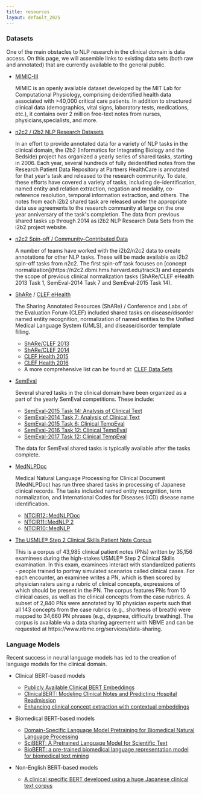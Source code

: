```yaml
---
title: resources
layout: default_2025
---
```


<h3 class="bg-heading">Datasets</h3>

One of the main obstacles to NLP research in the clinical domain is data access. On this page, we will assemble links to existing data sets (both raw and annotated) that are currently available to the general public.

- [MIMIC-III](https://mimic.mit.edu)
    <p>MIMIC is an openly available dataset developed by the MIT Lab for Computational Physiology, comprising deidentified health data associated with >40,000 critical care patients. In addition to structured clinical data (demographics, vital signs, laboratory tests, medications, etc.), it contains over 2 million free-text notes from nurses, physicians,specialists, and more.</p>

- [n2c2 / i2b2 NLP Research Datasets](https://www.i2b2.org/NLP/DataSets/Main.php)
    <p>In an effort to provide annotated data for a variety of NLP tasks in the clinical domain, the i2b2 (Informatics for Integrating Biology and the Bedside) project has organized a yearly series of shared tasks, starting in 2006. Each year, several hundreds of fully deidentified notes from the Research Patient Data Repository at Partners HealthCare is annotated for that year's task and released to the research community. To date, these efforts have covered a variety of tasks, including de-identification, named entity and relation extraction, negation and modality, co-reference resolution, temporal information extraction, and others. The notes from each i2b2 shared task are released under the appropriate data use agreements to the research community at large on the one year anniversary of the task's completion. The data from previous shared tasks up through 2014 as i2b2 NLP Research Data Sets from the i2b2 project website.</p>

- [n2c2 Spin-off / Community-Contributed Data](https://www.i2b2.org/NLP/DataSets/Main.php)
    <p>A number of teams have worked with the i2b2/n2c2 data to create annotations for other NLP tasks. These will be made available as i2b2 spin-off tasks from n2c2. The first spin-off task focuses on [concept normalization](https://n2c2.dbmi.hms.harvard.edu/track3) and expands the scope of previous clinical normalization tasks (ShARe/CLEF eHealth 2013 Task 1, SemEval-2014 Task 7 and SemEval-2015 Task 14).</p>

- [ShARe](https://projectreporter.nih.gov/project_info_description.cfm?aid=7985218&icde=30371551) / [CLEF eHealth](https://sites.google.com/site/clefehealth/)
    <p>The Sharing Annotated Resources (ShARe) / Conference and Labs of the Evaluation Forum (CLEF) included shared tasks on disease/disorder named entity recognition, normalization of named entities to the Unified Medical Language System (UMLS), and disease/disorder template filling.</p>

    - [ShARe/CLEF 2013](https://sites.google.com/site/shareclefehealth/)
    - [ShARe/CLEF 2014](http://clefehealth2014.dcu.ie/task-2)
    - [CLEF Health 2015](https://sites.google.com/site/clefehealth2015/)
    - [CLEF Health 2016](https://sites.google.com/site/clefehealth2016/)
    - A more comprehensive list can be found at: [CLEF Data Sets](https://sites.google.com/site/clefehealth/datasets)

    <p></p>

- [SemEval](http://alt.qcri.org/semeval2016/)
    <p>Several shared tasks in the clinical domain have been organized as a part of the yearly SemEval competitions. These include:</p>

    - [SemEval-2015 Task 14: Analysis of Clinical Text](http://alt.qcri.org/semeval2015/task14/)
    - [SemEval-2014 Task 7: Analysis of Clinical Text](http://alt.qcri.org/semeval2014/task7/)
    - [SemEval-2015 Task 6: Clinical TempEval](http://alt.qcri.org/semeval2015/task6/)
    - [SemEval-2016 Task 12: Clinical TempEval](http://alt.qcri.org/semeval2016/task12/)
    - [SemEval-2017 Task 12: Clinical TempEval](http://alt.qcri.org/semeval2017/task12/)

    <p>The data for SemEval shared tasks is typically available after the tasks complete.</p>

- [MedNLPDoc](https://sites.google.com/site/mednlpdoc/)
    <p>Medical Natural Language Processing for Clinical Document (MedNLPDoc) has run three shared tasks in processing of Japanese clinical records. The tasks included named entity recognition, term normalization, and International Codes for Diseases (ICD) disease name identification.</p>

    - [NTCIR12::MedNLPDoc](https://sites.google.com/site/mednlpdoc/)
    - [NTCIR11::MedNLP 2](http://mednlp.jp/ntcir11/)
    - [NTCIR10::MedNLP](http://mednlp.jp/medistj-en/)

- [The USMLE&reg; Step 2 Clinical Skills Patient Note Corpus](https://aclanthology.org/2022.naacl-main.208/)
    <p>This is a corpus of 43,985 clinical patient notes (PNs) written by 35,156 examinees during the high-stakes USMLE® Step 2 Clinical Skills examination. In this exam, examinees interact with standardized patients - people trained to portray simulated scenarios called clinical cases. For each encounter, an examinee writes a PN, which is then scored by physician raters using a rubric of clinical concepts, expressions of which should be present in the PN. The corpus features PNs from 10 clinical cases, as well as the clinical concepts from the case rubrics. A subset of 2,840 PNs were annotated by 10 physician experts such that all 143 concepts from the case rubrics (e.g., shortness of breath) were mapped to 34,660 PN phrases (e.g., dyspnea, difficulty breathing). The corpus is available via a data sharing agreement with NBME and can be requested at https://www.nbme.org/services/data-sharing.</p>


<h3 class="bg-heading">Language Models</h3>

Recent success in neural language models has led to the creation of language models for the clinical domain.

- Clinical BERT-based models
    - [Publicly Available Clinical BERT Embeddings](https://aclanthology.org/W19-1909/)
    - [ClinicalBERT: Modeling Clinical Notes and Predicting Hospital Readmission](https://arxiv.org/abs/1904.05342)
    - [Enhancing clinical concept extraction with contextual embeddings](https://academic.oup.com/jamia/article/26/11/1297/5527248)

- Biomedical BERT-based models
    - [Domain-Specific Language Model Pretraining for Biomedical Natural Language Processing](https://dl.acm.org/doi/10.1145/3458754)
    - [SciBERT: A Pretrained Language Model for Scientific Text](https://aclanthology.org/D19-1371/)
    - [BioBERT: a pre-trained biomedical language representation model for biomedical text mining](https://academic.oup.com/bioinformatics/article/36/4/1234/5566506)

- Non-English BERT-based models
    - [A clinical specific BERT developed using a huge Japanese clinical text corpus](https://journals.plos.org/plosone/article?id=10.1371/journal.pone.0259763)
